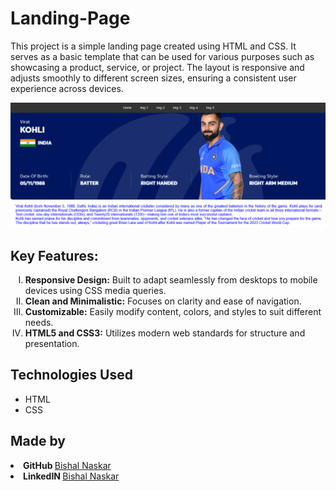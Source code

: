 # Landing-Page
This project is a simple landing page created using HTML and CSS. It serves as a basic template that can be used for various purposes such as showcasing a product, service, or project. The layout is responsive and adjusts smoothly to different screen sizes, ensuring a consistent user experience across devices.

<img src="https://github.com/Bishal-5/Landing-Page/blob/main/Landing-Page/Landing%20Img.png">

<h2>Key Features:</h2>
<ol type="I">
  <li><strong>Responsive Design:</strong> Built to adapt seamlessly from desktops to mobile devices using CSS media queries.</li>
  <li><strong>Clean and Minimalistic:</strong> Focuses on clarity and ease of navigation.</li>
  <li><strong>Customizable:</strong> Easily modify content, colors, and styles to suit different needs.</li>
  <li><strong>HTML5 and CSS3:</strong> Utilizes modern web standards for structure and presentation.</li>
</ol>

<h2>Technologies Used</h2>
<ul>
  <li>HTML</li>
  <li>CSS</li>
</ul>

<h2>Made by</h2>
<li><strong>GitHub </strong><a href="https://github.com/Bishal-5">Bishal Naskar</a></li>
<li><strong>LinkedIN </strong><a href="https://www.linkedin.com/in/bishal-naskar-2a5716250/">Bishal Naskar</a></li>
